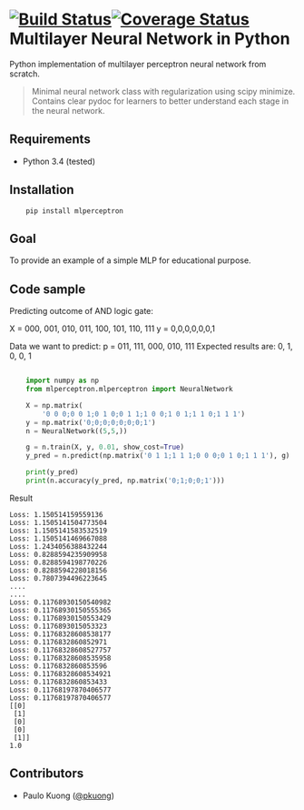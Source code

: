 [![Build Status](https://travis-ci.org/paulokuong/mlperceptron.svg?branch=master)](https://travis-ci.org/paulokuong/mlperceptron)[![Coverage Status](https://coveralls.io/repos/github/paulokuong/mlperceptron/badge.svg?branch=master)](https://coveralls.io/github/paulokuong/mlperceptron?branch=master)
Multilayer Neural Network in Python
==================

Python implementation of multilayer perceptron neural network from scratch.

> Minimal neural network class with regularization using scipy minimize. Contains clear pydoc for learners to better understand each stage in the neural network.

Requirements
------------

* Python 3.4 (tested)

Installation
------------
```
    pip install mlperceptron
```

Goal
----

To provide an example of a simple MLP for educational purpose.

Code sample
-----------

Predicting outcome of AND logic gate:

X = 000, 001, 010, 011, 100, 101, 110, 111
y = 0,0,0,0,0,0,1

Data we want to predict:
p = 011, 111, 000, 010, 111
Expected results are: 0, 1, 0, 0, 1

```python

    import numpy as np
    from mlperceptron.mlperceptron import NeuralNetwork

    X = np.matrix(
        '0 0 0;0 0 1;0 1 0;0 1 1;1 0 0;1 0 1;1 1 0;1 1 1')
    y = np.matrix('0;0;0;0;0;0;0;1')
    n = NeuralNetwork((5,5,))

    g = n.train(X, y, 0.01, show_cost=True)
    y_pred = n.predict(np.matrix('0 1 1;1 1 1;0 0 0;0 1 0;1 1 1'), g)

    print(y_pred)
    print(n.accuracy(y_pred, np.matrix('0;1;0;0;1')))
```

Result
```
Loss: 1.150514159559136
Loss: 1.1505141504773504
Loss: 1.1505141583532519
Loss: 1.1505141469667088
Loss: 1.2434056388432244
Loss: 0.8288594235909958
Loss: 0.8288594198770226
Loss: 0.8288594228018156
Loss: 0.7807394496223645
....
....
Loss: 0.11768930150540982
Loss: 0.11768930150555365
Loss: 0.11768930150553429
Loss: 0.1176893015053323
Loss: 0.11768328608538177
Loss: 0.1176832860852971
Loss: 0.11768328608527757
Loss: 0.11768328608535958
Loss: 0.1176832860853596
Loss: 0.11768328608534921
Loss: 0.1176832860853433
Loss: 0.11768197870406577
Loss: 0.11768197870406577
[[0]
 [1]
 [0]
 [0]
 [1]]
1.0
```


Contributors
------------

* Paulo Kuong ([@pkuong](https://github.com/paulokuong))

